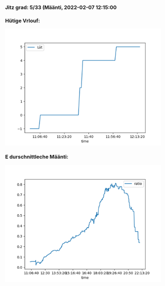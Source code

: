 ### Jitz grad: 5/33 (Määnti, 2022-02-07 12:15:00

### Hütige Vrlouf:
![Graph](Today.png)

### E durschnittleche Määnti:
![Graph](Määnti.png)